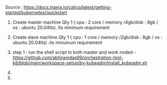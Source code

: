 Source : https://docs.tigera.io/calico/latest/getting-started/kubernetes/quickstart

1) Create  master machine Qty 1 ( cpu : 2 core / memory /4gb/disk : 8gb / os : ubuntu 20.04lts). Its minimum requirement
2) Create  slave machine  Qty 1 ( cpu : 1 core / memory /2gb/disk : 8gb / os : ubuntu 20.04lts) .its minumum requirement 
3) step 1 : run the shell script in both master and work noded  - 
https://github.com/abhiramdas99/orchestration-tool-k8/blob/main/workspace-setup/by-kubeadm/install_kubeadm.sh

5)
6) 
   
